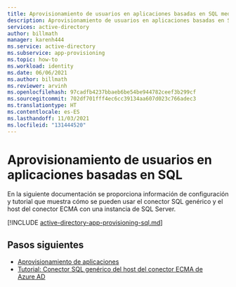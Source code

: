 ```yaml
---
title: Aprovisionamiento de usuarios en aplicaciones basadas en SQL mediante el host del conector ECMA
description: Aprovisionamiento de usuarios en aplicaciones basadas en SQL mediante el host del conector ECMA
services: active-directory
author: billmath
manager: karenh444
ms.service: active-directory
ms.subservice: app-provisioning
ms.topic: how-to
ms.workload: identity
ms.date: 06/06/2021
ms.author: billmath
ms.reviewer: arvinh
ms.openlocfilehash: 97cadfb4237bbaeb6be54be944782ceef3b299cf
ms.sourcegitcommit: 702df701fff4ec6cc39134aa607d023c766adec3
ms.translationtype: HT
ms.contentlocale: es-ES
ms.lasthandoff: 11/03/2021
ms.locfileid: "131444520"
---
```

# <a name="provisioning-users-into-sql-based-applications"></a>Aprovisionamiento de usuarios en aplicaciones basadas en SQL
En la siguiente documentación se proporciona información de configuración y tutorial que muestra cómo se pueden usar el conector SQL genérico y el host del conector ECMA con una instancia de SQL Server.


[!INCLUDE [active-directory-app-provisioning-sql.md](../../../includes/active-directory-app-provisioning-sql.md)]

## <a name="next-steps"></a>Pasos siguientes

- [Aprovisionamiento de aplicaciones](user-provisioning.md)
- [Tutorial: Conector SQL genérico del host del conector ECMA de Azure AD](tutorial-ecma-sql-connector.md)
